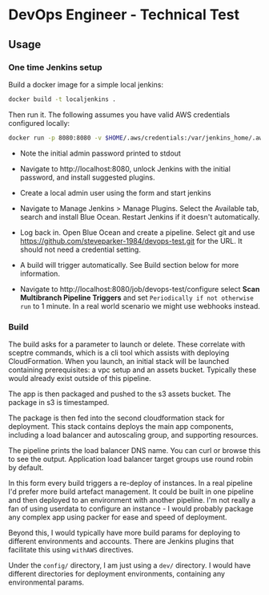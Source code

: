 # DevOps Engineer - Technical Test	

## Usage

### One time Jenkins setup

Build a docker image for a simple local jenkins:

```bash
docker build -t localjenkins .
```

Then run it. The following assumes you have valid AWS credentials configured locally:

```bash
docker run -p 8080:8080 -v $HOME/.aws/credentials:/var/jenkins_home/.aws/credentials:ro localjenkins:latest
```

- Note the initial admin password printed to stdout

- Navigate to http://localhost:8080, unlock Jenkins with the initial password, and install suggested plugins.

- Create a local admin user using the form and start jenkins

- Navigate to Manage Jenkins > Manage Plugins. Select the Available tab, search and install Blue Ocean. Restart Jenkins if it doesn't automatically.

- Log back in. Open Blue Ocean and create a pipeline. Select git and use https://github.com/steveparker-1984/devops-test.git for the URL. It should not need a credential setting.

- A build will trigger automatically. See Build section below for more information.

- Navigate to http://localhost:8080/job/devops-test/configure select **Scan Multibranch Pipeline Triggers** and set `Periodically if not otherwise run` to 1 minute. In a real world scenario we might use webhooks instead.

### Build

The build asks for a parameter to launch or delete. These correlate with sceptre commands, which is a cli tool which assists with deploying CloudFormation. When you launch, an initial stack will be launched containing prerequisites: a vpc setup and an assets bucket. Typically these would already exist outside of this pipeline.

The app is then packaged and pushed to the s3 assets bucket. The package in s3 is timestamped. 

The package is then fed into the second cloudformation stack for deployment. This stack contains deploys the main app components, including a load balancer and autoscaling group, and supporting resources.

The pipeline prints the load balancer DNS name. You can curl or browse this to see the output. Application load balancer target groups use round robin by default.

In this form every build triggers a re-deploy of instances. In a real pipeline I'd prefer more build artefact management. It could be built in one pipeline and then deployed to an environment with another pipeline. I'm not really a fan of using userdata to configure an instance - I would probably package any complex app using packer for ease and speed of deployment.

Beyond this, I would typically have more build params for deploying to different environments and accounts. There are Jenkins plugins that facilitate this using `withAWS` directives.

Under the `config/` directory, I am just using a `dev/` directory. I would have different directories for deployment environments, containing any environmental params.